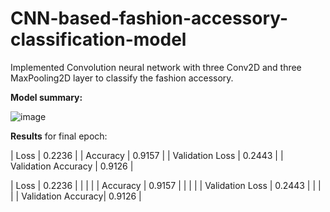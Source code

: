# CNN-based-fashion-accessory-classification-model
Implemented Convolution neural network with three Conv2D and three MaxPooling2D layer to classify the fashion accessory.

**Model summary:**

![image](https://user-images.githubusercontent.com/42925930/129488276-09e23890-3f23-4881-9c20-41c0124caaf9.png)




**Results** for final epoch: 

| Loss      | 0.2236   |
| Accuracy  | 0.9157 |
| Validation Loss     | 0.2443 |
| Validation Accuracy      | 0.9126 |





| Loss               | 0.2236  |
|                    |         |
| Accuracy           | 0.9157  |
|                    |         |
| Validation Loss    | 0.2443  |
|                    |         |
| Validation Accuracy| 0.9126  |


